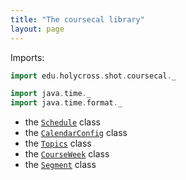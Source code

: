 ```yaml
---
title: "The coursecal library"
layout: page
---
```



Imports:

```scala mdoc
import edu.holycross.shot.coursecal._

import java.time._
import java.time.format._
```
- the [`Schedule`](schedule/) class
- the [`CalendarConfig`](calendarConfig/) class
- the [`Topics`](topics/) class
- the [`CourseWeek`](courseweek/) class
- the [`Segment`](segment/) class

